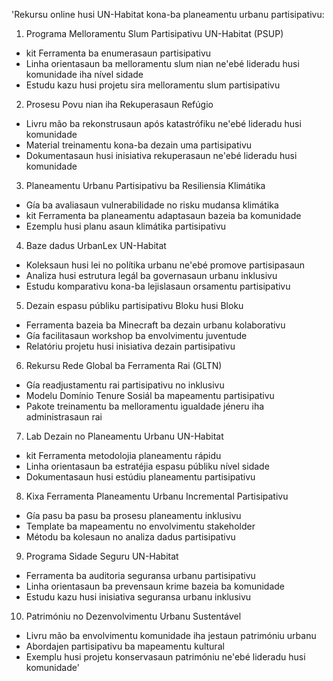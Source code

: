 'Rekursu online husi UN-Habitat kona-ba planeamentu urbanu partisipativu:

1. Programa Melloramentu Slum Partisipativu UN-Habitat (PSUP)
- kit Ferramenta ba enumerasaun partisipativu
- Linha orientasaun ba melloramentu slum nian ne'ebé lideradu husi komunidade iha nível sidade
- Estudu kazu husi projetu sira melloramentu slum partisipativu

2. Prosesu Povu nian iha Rekuperasaun Refúgio
- Livru mão ba rekonstrusaun após katastrófiku ne'ebé lideradu husi komunidade
- Material treinamentu kona-ba dezain uma partisipativu
- Dokumentasaun husi inisiativa rekuperasaun ne'ebé lideradu husi komunidade

3. Planeamentu Urbanu Partisipativu ba Resiliensia Klimátika
- Gía ba avaliasaun vulnerabilidade no risku mudansa klimátika
- kit Ferramenta ba planeamentu adaptasaun bazeia ba komunidade
- Ezemplu husi planu asaun klimátika partisipativu

4. Baze dadus UrbanLex UN-Habitat
- Koleksaun husi lei no polítika urbanu ne'ebé promove partisipasaun
- Analiza husi estrutura legál ba governasaun urbanu inklusivu
- Estudu komparativu kona-ba lejislasaun orsamentu partisipativu

5. Dezain espasu públiku partisipativu Bloku husi Bloku
- Ferramenta bazeia ba Minecraft ba dezain urbanu kolaborativu
- Gía facilitasaun workshop ba envolvimentu juventude
- Relatóriu projetu husi inisiativa dezain partisipativu

6. Rekursu Rede Global ba Ferramenta Rai (GLTN)
- Gía readjustamentu rai partisipativu no inklusivu
- Modelu Domínio Tenure Sosiál ba mapeamentu partisipativu
- Pakote treinamentu ba melloramentu igualdade jéneru iha administrasaun rai

7. Lab Dezain no Planeamentu Urbanu UN-Habitat 
- kit Ferramenta metodolojia planeamentu rápidu
- Linha orientasaun ba estratéjia espasu públiku nível sidade
- Dokumentasaun husi estúdiu planeamentu partisipativu

8. Kixa Ferramenta Planeamentu Urbanu Incremental Partisipativu
- Gía pasu ba pasu ba prosesu planeamentu inklusivu
- Template ba mapeamentu no envolvimentu stakeholder
- Métodu ba kolesaun no analiza dadus partisipativu

9. Programa Sidade Seguru UN-Habitat
- Ferramenta ba auditoria seguransa urbanu partisipativu
- Linha orientasaun ba prevensaun krime bazeia ba komunidade
- Estudu kazu husi inisiativa seguransa urbanu inklusivu

10. Patrimóniu no Dezenvolvimentu Urbanu Sustentável
- Livru mão ba envolvimentu komunidade iha jestaun patrimóniu urbanu
- Abordajen partisipativu ba mapeamentu kultural
- Exemplu husi projetu konservasaun patrimóniu ne'ebé lideradu husi komunidade'